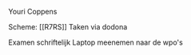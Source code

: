Youri Coppens

Scheme: [[R7RS]]
Taken via dodona

Examen schriftelijk
Laptop meenemen naar de wpo's


